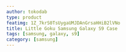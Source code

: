 ```yaml
---
author: tokodab
type: product
featimg: 1Z_7krS0TsUygaUMJDAnGrsaHHiB2lVNo
title: Little Goku Samsung Galaxy S9 Case
tags: [samsung, galaxy, s9]
category: [samsung]
---
```

